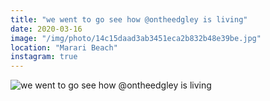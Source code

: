 ```yaml
---
title: "we went to go see how @ontheedgley is living"
date: 2020-03-16
image: "/img/photo/14c15daad3ab3451eca2b832b48e39be.jpg"
location: "Marari Beach"
instagram: true
---
```


![we went to go see how @ontheedgley is living](/img/photo/14c15daad3ab3451eca2b832b48e39be.jpg)
